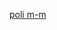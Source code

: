 [poli m-m](https://codersfree.com/courses-status/aprende-laravel-avanzado/relacion-muchos-a-muchos-polimorficas)
